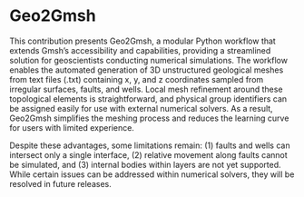 # Geo2Gmsh
This contribution presents Geo2Gmsh, a modular Python workflow that extends Gmsh’s accessibility and capabilities, providing a streamlined solution for geoscientists conducting numerical simulations. The workflow enables the automated generation of 3D unstructured geological meshes from text files (.txt) containing x, y, and z coordinates sampled from irregular surfaces, faults, and wells. Local mesh refinement around these topological elements is straightforward, and physical group identifiers can be assigned easily for use with external numerical solvers. As a result, Geo2Gmsh simplifies the meshing process and reduces the learning curve for users with limited experience.

Despite these advantages, some limitations remain: (1) faults and wells can intersect only a single interface, (2) relative movement along faults cannot be simulated, and (3) internal bodies within layers are not yet supported. While certain issues can be addressed within numerical solvers, they will be resolved in future releases.
